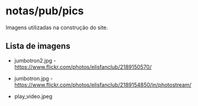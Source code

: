 # notas/pub/pics

Imagens utilizadas na construção do site.

## Lista de imagens

* jumbotron2.jpg - https://www.flickr.com/photos/elisfanclub/2189150570/

* jumbotron.jpg - https://www.flickr.com/photos/elisfanclub/2189154850/in/photostream/

* play_video.jpeg
